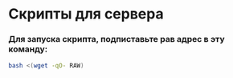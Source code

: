 # Скрипты для сервера
### Для запуска скрипта, подпиставьте рав адрес в эту команду:
```bash
bash <(wget -qO- RAW)
```

